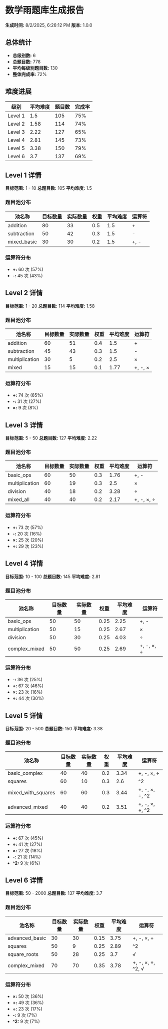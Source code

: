 # 数学雨题库生成报告

**生成时间:** 8/2/2025, 6:26:12 PM
**版本:** 1.0.0

## 总体统计

- **总级别数:** 6
- **总题目数:** 778
- **平均每级别题目数:** 130
- **整体完成率:** 72%

## 难度进展

| 级别 | 平均难度 | 题目数 | 完成率 |
|------|----------|--------|--------|
| Level 1 | 1.5 | 105 | 75% |
| Level 2 | 1.58 | 114 | 74% |
| Level 3 | 2.22 | 127 | 65% |
| Level 4 | 2.81 | 145 | 73% |
| Level 5 | 3.38 | 150 | 79% |
| Level 6 | 3.7 | 137 | 69% |

## Level 1 详情

**目标范围:** 1 - 10
**总题目数:** 105
**平均难度:** 1.5

### 题目池分布

| 池名称 | 目标数量 | 实际数量 | 权重 | 平均难度 | 运算符 |
|--------|----------|----------|------|----------|--------|
| addition | 80 | 33 | 0.5 | 1.5 | + |
| subtraction | 50 | 42 | 0.3 | 1.5 | - |
| mixed_basic | 30 | 30 | 0.2 | 1.5 | +, - |

### 运算符分布

- **+:** 60 次 (57%)
- **-:** 45 次 (43%)

## Level 2 详情

**目标范围:** 1 - 20
**总题目数:** 114
**平均难度:** 1.58

### 题目池分布

| 池名称 | 目标数量 | 实际数量 | 权重 | 平均难度 | 运算符 |
|--------|----------|----------|------|----------|--------|
| addition | 60 | 51 | 0.4 | 1.5 | + |
| subtraction | 45 | 43 | 0.3 | 1.5 | - |
| multiplication | 30 | 5 | 0.2 | 2.5 | × |
| mixed | 15 | 15 | 0.1 | 1.77 | +, -, × |

### 运算符分布

- **+:** 74 次 (65%)
- **-:** 31 次 (27%)
- **×:** 9 次 (8%)

## Level 3 详情

**目标范围:** 5 - 50
**总题目数:** 127
**平均难度:** 2.22

### 题目池分布

| 池名称 | 目标数量 | 实际数量 | 权重 | 平均难度 | 运算符 |
|--------|----------|----------|------|----------|--------|
| basic_ops | 60 | 50 | 0.3 | 1.76 | +, - |
| multiplication | 60 | 19 | 0.3 | 2.5 | × |
| division | 40 | 18 | 0.2 | 3.28 | ÷ |
| mixed_all | 40 | 40 | 0.2 | 2.17 | +, -, ×, ÷ |

### 运算符分布

- **+:** 73 次 (57%)
- **-:** 20 次 (16%)
- **×:** 25 次 (20%)
- **÷:** 29 次 (23%)

## Level 4 详情

**目标范围:** 10 - 100
**总题目数:** 145
**平均难度:** 2.81

### 题目池分布

| 池名称 | 目标数量 | 实际数量 | 权重 | 平均难度 | 运算符 |
|--------|----------|----------|------|----------|--------|
| basic_ops | 50 | 50 | 0.25 | 2.25 | +, - |
| multiplication | 50 | 15 | 0.25 | 2.67 | × |
| division | 50 | 30 | 0.25 | 4.03 | ÷ |
| complex_mixed | 50 | 50 | 0.25 | 2.69 | +, -, ×, ÷ |

### 运算符分布

- **-:** 36 次 (25%)
- **+:** 67 次 (46%)
- **×:** 23 次 (16%)
- **÷:** 44 次 (30%)

## Level 5 详情

**目标范围:** 20 - 500
**总题目数:** 150
**平均难度:** 3.38

### 题目池分布

| 池名称 | 目标数量 | 实际数量 | 权重 | 平均难度 | 运算符 |
|--------|----------|----------|------|----------|--------|
| basic_complex | 40 | 40 | 0.2 | 3.34 | +, -, ×, ÷ |
| squares | 60 | 10 | 0.3 | 2.6 | ^2 |
| mixed_with_squares | 60 | 60 | 0.3 | 3.44 | +, -, ×, ÷, ^2 |
| advanced_mixed | 40 | 40 | 0.2 | 3.51 | +, -, ×, ÷, ^2 |

### 运算符分布

- **+:** 67 次 (45%)
- **÷:** 41 次 (27%)
- **×:** 27 次 (18%)
- **-:** 21 次 (14%)
- **^2:** 9 次 (6%)

## Level 6 详情

**目标范围:** 50 - 2000
**总题目数:** 137
**平均难度:** 3.7

### 题目池分布

| 池名称 | 目标数量 | 实际数量 | 权重 | 平均难度 | 运算符 |
|--------|----------|----------|------|----------|--------|
| advanced_basic | 30 | 30 | 0.15 | 3.75 | +, -, ×, ÷ |
| squares | 50 | 9 | 0.25 | 2.89 | ^2 |
| square_roots | 50 | 28 | 0.25 | 3.7 | √ |
| complex_mixed | 70 | 70 | 0.35 | 3.78 | +, -, ×, ÷, ^2, √ |

### 运算符分布

- **×:** 50 次 (36%)
- **+:** 49 次 (36%)
- **÷:** 23 次 (17%)
- **-:** 9 次 (7%)
- **^2:** 9 次 (7%)

